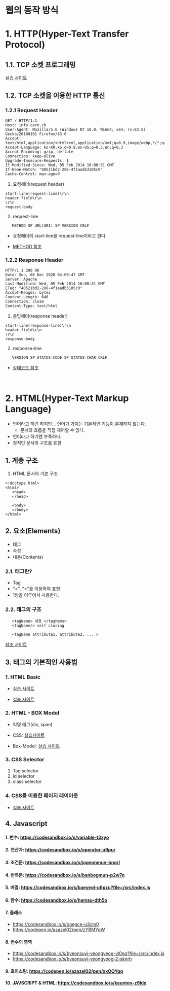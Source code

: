 # 웹의 동작 방식



# 1. HTTP(Hyper-Text Transfer Protocol)



## 1.1. TCP 소켓 프로그래밍

[ 실습 사이트](https://overthewire.org/wargames/vortex/vortex0.html)



## 1.2. TCP 소켓을 이용한 HTTP 통신



### 1.2.1 Request Header

```
GET / HTTP/1.1
Host: info.cern.ch
User-Agent: Mozilla/5.0 (Windows NT 10.0; Win64; x64; rv:83.0) Gecko/20100101 Firefox/83.0
Accept: text/html,application/xhtml+xml,application/xml;q=0.9,image/webp,*/*;q=0.8
Accept-Language: ko-KR,ko;q=0.8,en-US;q=0.5,en;q=0.3
Accept-Encoding: gzip, deflate
Connection: keep-alive
Upgrade-Insecure-Requests: 1
If-Modified-Since: Wed, 05 Feb 2014 16:00:31 GMT
If-None-Match: "40521bd2-286-4f1aadb3105c0"
Cache-Control: max-age=0
```

1. 요청헤더(request header)

```
start-line(request-line)\r\n
header-field\r\n
\r\n
request-body
```

2. request-line

```
   METHOD SP URL(URI) SP VERSION CRLF
```

- 요청헤더의 start-line을 request-line이라고 한다. 

- [METHOD 참조](https://ko.wikipedia.org/wiki/HTTP)



### 1.2.2 Response Header

```
HTTP/1.1 200 OK
Date: Sun, 06 Dec 2020 04:09:47 GMT
Server: Apache
Last-Modified: Wed, 05 Feb 2014 16:00:31 GMT
ETag: "40521bd2-286-4f1aadb3105c0"
Accept-Ranges: bytes
Content-Length: 646
Connection: close
Content-Type: text/html
```



1. 응답헤더(response header)

```
start-line(response-line)\r\n
header-field\r\n
\r\n
response-body
```

2. response-line

```
   VERSION SP STATUS-CODE SP STATUS-CHAR CRLF
```

- [상태코드 참조](https://ko.wikipedia.org/wiki/HTTP)

<br>

# 2. HTML(Hyper-Text Markup Language)

- 언어라고 하긴 하지만... 언어가 가지는 기본적인 기능이 존재하지 않는다. 
  - 문서의 흐름을 직접 제어할 수 없다. 
- 언어라고 하기엔 부족하다. 
- 정적인 문서의 구조를 표현



## 1. 계층 구조

1. HTML 문서의 기본 구조

```
<!doctype html>
<html>
   <head>
   </head>

   <body>
   </body>
</html>
```



## 2. 요소(Elements)

- 태그 
- 속성
- 내용(Contents)



### 2.1. 태그란?

- Tag
- "<", ">"를 이용하여 표현
- 1쌍을 이루어서 사용한다. 

### 2.2. 태그의 구조

```
   <tagName> 내용 </tagName>
   <tagName/> self closing

   <tagName attribute1, attribute2, ... >
```

[참조 사이트](https://www.w3schools.com/)



## 3.  태그의 기본적인 사용법



### 1. HTML Basic

- [실습 사이트](https://codepen.io/azazel02/pen/wvWxdQg)

- [실습 사이트](https://codepen.io/azazel02/pen/yLJqXXQ)



### 2. HTML - BOX Model

- 익명 태그(div, span)
- CSS: [실습사이트](https://codepen.io/azazel02/pen/ZEOqBKB)

- Box-Model: [실습 사이트](https://codepen.io/azazel02/pen/VwjEPBL)



### 3. CSS Selector

1. Tag selector
2. id selector
3. class selector



### 4. CSS를 이용한 페이지 레이아웃

- [실습 사이트](https://codepen.io/azazel02/pen/QWEZpdZ)



## 4. Javascript



#### 1. 변수: https://codesandbox.io/s/variable-t3xyo

#### 2. 연산자: https://codesandbox.io/s/operator-u9pur

#### 3. 조건문: https://codesandbox.io/s/jogeonmun-bngrl

#### 4. 반복문: https://codesandbox.io/s/banbogmun-p2w7n

#### 5. 배열: https://codesandbox.io/s/baeyeol-u6pzu?file=/src/index.js

#### 6. 함수: https://codesandbox.io/s/hamsu-dth5o

#### 7. 클래스

- https://codesandbox.io/s/gaegce-u3cm0
- https://codepen.io/azazel02/pen/zYBMYqW

#### 8. 변수의 영역

- https://codesandbox.io/s/byeonsuyi-yeongyeog-vl0nq?file=/src/index.js
- https://codesandbox.io/s/byeonsuyi-yeongyeog-2-sknrh

#### 9. 호이스팅: https://codepen.io/azazel02/pen/xxOQYqq

#### 10. JAVSCRIPT & HTML: https://codesandbox.io/s/kaunteo-z9ldx





